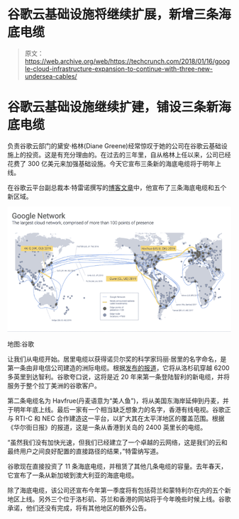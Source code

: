 # 谷歌云基础设施将继续扩展，新增三条海底电缆 

> 原文：<https://web.archive.org/web/https://techcrunch.com/2018/01/16/google-cloud-infrastructure-expansion-to-continue-with-three-new-undersea-cables/>

# 谷歌云基础设施继续扩建，铺设三条新海底电缆

负责谷歌云部门的黛安·格林(Diane Greene)经常惊叹于她的公司在谷歌云基础设施上的投资。这是有充分理由的。在过去的三年里，自从格林上任以来，公司已经花费了 300 亿美元来加强基础设施。今天它宣布三条新的海底电缆将于明年上线。

在谷歌云平台副总裁本·特雷诺撰写的[博客文章](https://web.archive.org/web/20221209072921/https://www.blog.google/topics/google-cloud/expanding-our-global-infrastructure-new-regions-and-subsea-cables/)中，他宣布了三条海底电缆和五个新区域。

[![](img/173216fb1dfd06d38ba18e3d6508a01f.png)](https://web.archive.org/web/20221209072921/https://beta.techcrunch.com/wp-content/uploads/2018/01/infrastructure-3-max-1000x1000.png)

地图:谷歌

让我们从电缆开始。居里电缆以获得诺贝尔奖的科学家玛丽·居里的名字命名，是第一条由非电信公司建造的洲际电缆。根据[发布的报道](https://web.archive.org/web/20221209072921/http://www.foxbusiness.com/features/2018/01/16/google-plans-to-expand-huge-undersea-cables-to-boost-cloud-business.html)，它将从洛杉矶穿越 6200 多英里到达智利。谷歌夸口说，这将是近 20 年来第一条登陆智利的新电缆，并将服务于整个拉丁美洲的谷歌客户。

第二条电缆名为 Havfrue(丹麦语意为“美人鱼”)，将从美国东海岸延伸到丹麦，并于明年年底上线。最后一家有一个相当缺乏想象力的名字，香港有线电视。谷歌正与 RTI-C 和 NEC 合作建造这一平台，以扩大其在太平洋地区的覆盖范围。根据《华尔街日报》的报道，这是一条从香港到关岛的 2400 英里长的电缆。

“虽然我们没有加快光速，但我们已经建立了一个卓越的云网络，这是我们的云和最终用户之间良好配置的直接路径的结果，”特雷纳写道。

谷歌现在直接投资了 11 条海底电缆，并租赁了其他几条电缆的容量。去年春天，它宣布了一条从新加坡到澳大利亚的海底电缆。

除了海底电缆，该公司还宣布今年第一季度将有包括荷兰和蒙特利尔在内的五个新地区上线。另外三个位于洛杉矶、芬兰和香港的网站将于今年晚些时候上线。谷歌承诺，他们还没有完成，将有其他地区的额外公告。